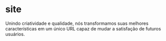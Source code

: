 # site
Unindo criatividade e qualidade, nós transformamos suas melhores características em um único URL capaz de mudar a satisfação de futuros usuários.
